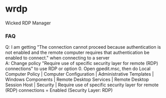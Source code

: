 # wrdp
Wicked RDP Manager

### FAQ
Q: I am getting "The connection cannot proceed because authentication is not enabled and the remote computer requires that authentication be enabled to connect." when connecting to a server  
A: Change policy "Require use of specific security layer for remote (RDP) connections" to use RDP or option 0. Open gpedit.msc, then do Local Computer Policy | Computer Configuration | Administrative Templates | Windows Components | Remote Desktop Services | Remote Desktop Session Host | Security | Require use of specific security layer for remote (RDP) connections = Enabled (Security Layer: RDP)  

